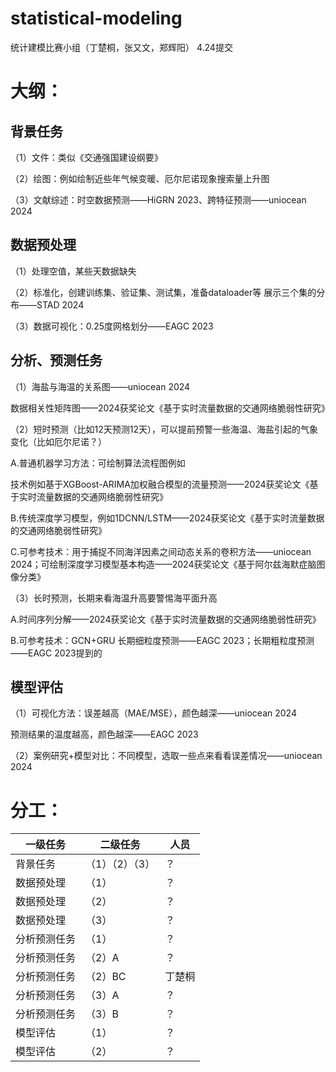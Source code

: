 # statistical-modeling
统计建模比赛小组（丁楚桐，张又文，郑辉阳）
4.24提交

# 大纲：
## 背景任务
（1）文件：类似《交通强国建设纲要》

（2）绘图：例如绘制近些年气候变暖、厄尔尼诺现象搜索量上升图

（3）文献综述：时空数据预测——HiGRN 2023、跨特征预测——uniocean 2024

## 数据预处理
（1）处理空值，某些天数据缺失

（2）标准化，创建训练集、验证集、测试集，准备dataloader等 展示三个集的分布——STAD 2024

（3）数据可视化：0.25度网格划分——EAGC 2023

## 分析、预测任务
（1）海盐与海温的关系图——uniocean 2024

数据相关性矩阵图——2024获奖论文《基于实时流量数据的交通网络脆弱性研究》

（2）短时预测（比如12天预测12天），可以提前预警一些海温、海盐引起的气象变化（比如厄尔尼诺？）

A.普通机器学习方法：可绘制算法流程图例如

技术例如基于XGBoost-ARIMA加权融合模型的流量预测——2024获奖论文《基于实时流量数据的交通网络脆弱性研究》

B.传统深度学习模型，例如1DCNN/LSTM——2024获奖论文《基于实时流量数据的交通网络脆弱性研究》

C.可参考技术：用于捕捉不同海洋因素之间动态关系的卷积方法——uniocean 2024；可绘制深度学习模型基本构造——2024获奖论文《基于阿尔兹海默症脑图像分类》

（3）长时预测，长期来看海温升高要警惕海平面升高

A.时间序列分解——2024获奖论文《基于实时流量数据的交通网络脆弱性研究》

B.可参考技术：GCN+GRU 长期细粒度预测——EAGC 2023；长期粗粒度预测——EAGC 2023提到的

## 模型评估
（1）可视化方法：误差越高（MAE/MSE），颜色越深——uniocean 2024

预测结果的温度越高，颜色越深——EAGC 2023

（2）案例研究+模型对比：不同模型，选取一些点来看看误差情况——uniocean 2024 

# 分工：

| 一级任务 | 二级任务 | 人员 |
|---------|---------|---------|
| 背景任务   | （1）（2）（3）   | ？   |
| 数据预处理   | （1）   | ？   |
| 数据预处理   | （2）   | ？   |
| 数据预处理   | （3）   | ？   |
| 分析预测任务   | （1）   | ？   |
| 分析预测任务   | （2）A   | ？   |
| 分析预测任务   | （2）BC   | 丁楚桐   |
| 分析预测任务   | （3）A   | ？   |
| 分析预测任务   | （3）B   | ？   |
| 模型评估   | （1）   | ？   |
| 模型评估   | （2）   | ？   |

